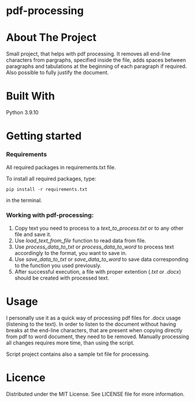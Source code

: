 # pdf-processing

# About The Project
Small project, that helps with pdf processing.
It removes all end-line characters from pargraphs, specified inside the file, adds spaces between paragraphs and tabulations at the beginning of each paragraph if required.
Also possible to fully justify the document.

# Built With
Python 3.9.10

# Getting started
### Requirements

All required packages in requirements.txt file.

To install all required packages, type:
```console
pip install -r requirements.txt
```
 in the terminal.

### Working with pdf-processing:
1. Copy text you need to process to a *text_to_process.txt* or to any other file and save it.
2. Use *load_text_from_file* function to read data from file.
3. Use *process_data_to_txt* or *process_data_to_word* to process text accordingly to the format, you want to save in.
4. Use *save_data_to_txt* or *save_data_to_word* to save data corresponding to the function you used previously.
6. After successful execution, a file with proper extention (*.txt* or *.docx*) should be created with processed text.

# Usage
I personally use it as a quick way of processing pdf files for .docx usage (listening to the text).
In order to listen to the document without having breaks at the end-line characters, that are present when copying directly from pdf to word document, they need to be removed.
Manually processing all changes requires more time, than using the script.

Script project contains also a sample txt file for processing.

# Licence
Distributed under the MIT License. See LICENSE file for more information.
